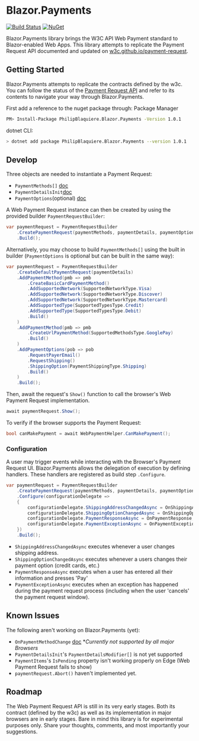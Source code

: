 ﻿# Blazor.Payments
[![Build Status](https://dev.azure.com/philipblaquiere/Blazor.Payments/_apis/build/status/philipblaquiere.Blazor.Payments?branchName=master)](https://dev.azure.com/philipblaquiere/Blazor.Payments/_build/latest?definitionId=1&branchName=master) [![NuGet](https://img.shields.io/nuget/v/PhilipBlaquiere.Blazor.Payments.svg)](https://www.nuget.org/packages/PhilipBlaquiere.Blazor.Payments/1.0.1)

Blazor.Payments library brings the W3C API Web Payment standard to Blazor-enabled Web Apps. This library attempts to replicate the Payment Request API documented and updated on [w3c.github.io/payment-request](https://w3c.github.io/payment-request/.).

## Getting Started

Blazor.Payments attempts to replicate the contracts defined by the w3c. You can follow the status of the [Payment Request API](https://w3c.github.io/payment-request/.) and refer to its contents to navigate your way through Blazor.Payments.

First add a reference to the nuget package through:
Package Manager

```sh
PM> Install-Package PhilipBlaquiere.Blazor.Payments -Version 1.0.1
```

dotnet CLI:

```sh
> dotnet add package PhilipBlaquiere.Blazor.Payments --version 1.0.1
```

## Develop

Three objects are needed to instantiate a Payment Request:

- `PaymentMethods[]` [doc](https://w3c.github.io/payment-request/#the-methoddata-argument)
- `PaymentDetailsInit`[doc](https://w3c.github.io/payment-request/#the-details-argument)
- `PaymentOptions`(optional) [doc](https://w3c.github.io/payment-request/#paymentoptions-dictionary)

A Web Payment Request instance can then be created by using the provided builder `PaymentRequestBuilder`:

```csharp
var paymentRequest = PaymentRequestBuilder
    .CreatePaymentRequest(paymentMethods, paymentDetails, paymentOptions)
    .Build();
```

Alternatively, you may choose to build `PaymentMethods[]` using the built in builder (`PaymentOptions` is optional but can be built in the same way):

```csharp
var paymentRequest = PaymentRequestBuilder
    .CreateDefaultPaymentRequest(paymentDetails)
    .AddPaymentMethod(pmb => pmb
        .CreateBasicCardPaymentMethod()
        .AddSupportedNetwork(SupportedNetworkType.Visa)
        .AddSupportedNetwork(SupportedNetworkType.Discover)
        .AddSupportedNetwork(SupportedNetworkType.Mastercard)
        .AddSupportedType(SupportedTypesType.Credit)
        .AddSupportedType(SupportedTypesType.Debit)
        .Build()
    )
    .AddPaymentMethod(pmb => pmb
        .CreateUrlPaymentMethod(SupportedMethodsType.GooglePay)
        .Build()
    )
    .AddPaymentOptions(pob => pob
        .RequestPayerEmail()
        .RequestShipping()
        .ShippingOption(PaymentShippingType.Shipping)
        .Build()
    )
    .Build();
```

Then, await the request's `Show()` function to call the browser's Web Payment Request implementation.

```csharp
await paymentRequest.Show();
```

To verify if the browser supports the Payment Request:

```csharp
bool canMakePayment = await WebPaymentHelper.CanMakePayment();
```

### Configuration

A user may trigger events while interacting with the Browser's Payment Request UI. Blazor.Payments allows the delegation of execution by defining handlers. These handlers are registered as build step `.Configure`.

```csharp
var paymentRequest = PaymentRequestBuilder
    .CreatePaymentRequest(paymentMethods, paymentDetails, paymentOptions)
    .Configure(configurationDelegate =>
    {
        configurationDelegate.ShippingAddressChangedAsync = OnShippingAddressChanged;
        configurationDelegate.ShippingOptionChangedAsync = OnShippingOptionChanged;
        configurationDelegate.PaymentResponseAsync = OnPaymentResponse;
        configurationDelegate.PaymentExceptionAsync = OnPaymentException;
    })
    .Build();
```

- `ShippingAddressChangedAsync` executes whenever a user changes shipping address.
- `ShippingOptionChangedAsync` executes whenever a users changes their payment option (credit cards, etc.)
- `PaymentResponseAsync` executes when a user has entered all their information and presses 'Pay'
- `PaymentExceptionAsync` executes when an exception has happened during the payment request process (including when the user 'cancels' the payment request window).

## Known Issues

The following aren't working on Blazor.Payments (yet):

- `OnPaymentMethodChange` [doc](https://w3c.github.io/payment-request/#onpaymentmethodchange-attribute) \*_Currently not supported by all major Browsers_
- `PaymentDetailsInit`'s `PaymentDetailsModifier[]` is not yet supported
- `PaymentItems`'s `IsPending` property isn't working properly on Edge (Web Payment Request fails to show)
- `paymentRequest.Abort()` haven't implemented yet.

## Roadmap

The Web Payment Request API is still in its very early stages. Both its contract (defined by the w3c) as well as its implementation in major browsers are in early stages. Bare in mind this library is for experimental purposes only. Share your thoughts, comments, and most importantly your suggestions.
